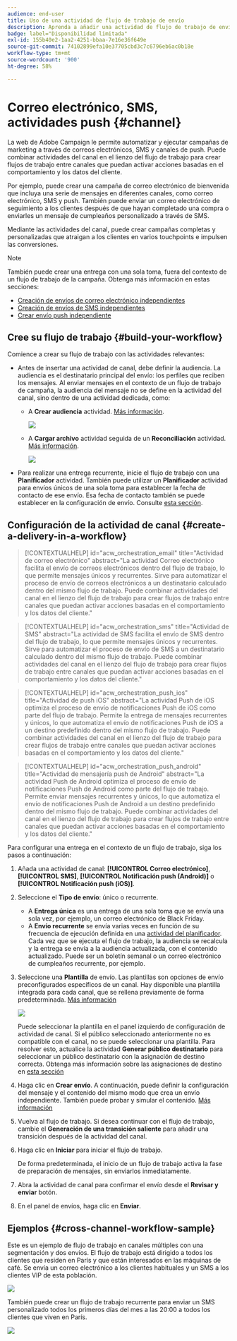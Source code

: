```yaml
---
audience: end-user
title: Uso de una actividad de flujo de trabajo de envío
description: Aprenda a añadir una actividad de flujo de trabajo de envío (correo electrónico, push, SMS)
badge: label="Disponibilidad limitada"
exl-id: 155b40e2-1aa2-4251-bbaa-7e16e36f649e
source-git-commit: 74102899efa10e37705cbd3c7c6796eb6ac0b18e
workflow-type: tm+mt
source-wordcount: '900'
ht-degree: 58%

---
```


# Correo electrónico, SMS, actividades push {#channel}

La web de Adobe Campaign le permite automatizar y ejecutar campañas de marketing a través de correos electrónicos, SMS y canales de push. Puede combinar actividades del canal en el lienzo del flujo de trabajo para crear flujos de trabajo entre canales que puedan activar acciones basadas en el comportamiento y los datos del cliente.

Por ejemplo, puede crear una campaña de correo electrónico de bienvenida que incluya una serie de mensajes en diferentes canales, como correo electrónico, SMS y push. También puede enviar un correo electrónico de seguimiento a los clientes después de que hayan completado una compra o enviarles un mensaje de cumpleaños personalizado a través de SMS.

Mediante las actividades del canal, puede crear campañas completas y personalizadas que atraigan a los clientes en varios touchpoints e impulsen las conversiones.

>[!NOTE]
>
>También puede crear una entrega con una sola toma, fuera del contexto de un flujo de trabajo de la campaña. Obtenga más información en estas secciones:
>* [Creación de envíos de correo electrónico independientes](../../email/create-email.md)
>* [Creación de envíos de SMS independientes](../../sms/create-sms.md)
>* [Crear envío push independiente](../../push/create-push.md)

## Cree su flujo de trabajo {#build-your-workflow}

Comience a crear su flujo de trabajo con las actividades relevantes:

* Antes de insertar una actividad de canal, debe definir la audiencia. La audiencia es el destinatario principal del envío: los perfiles que reciben los mensajes. Al enviar mensajes en el contexto de un flujo de trabajo de campaña, la audiencia del mensaje no se define en la actividad del canal, sino dentro de una actividad dedicada, como:

   * A **Crear audiencia** actividad. [Más información](build-audience.md).

     ![](../../msg/assets/add-delivery-in-wf.png)

   * A **Cargar archivo** actividad seguida de un **Reconciliación** actividad. [Más información](load-file.md).

     ![](../assets/workflow-reconciliation-criteria.png)



* Para realizar una entrega recurrente, inicie el flujo de trabajo con una **Planificador** actividad. También puede utilizar un **Planificador** actividad para envíos únicos de una sola toma para establecer la fecha de contacto de ese envío. Esa fecha de contacto también se puede establecer en la configuración de envío. Consulte [esta sección](scheduler.md).


## Configuración de la actividad de canal {#create-a-delivery-in-a-workflow}

>[!CONTEXTUALHELP]
>id="acw_orchestration_email"
>title="Actividad de correo electrónico"
>abstract="La actividad Correo electrónico facilita el envío de correos electrónicos dentro del flujo de trabajo, lo que permite mensajes únicos y recurrentes. Sirve para automatizar el proceso de envío de correos electrónicos a un destinatario calculado dentro del mismo flujo de trabajo. Puede combinar actividades del canal en el lienzo del flujo de trabajo para crear flujos de trabajo entre canales que puedan activar acciones basadas en el comportamiento y los datos del cliente."

>[!CONTEXTUALHELP]
>id="acw_orchestration_sms"
>title="Actividad de SMS"
>abstract="La actividad de SMS facilita el envío de SMS dentro del flujo de trabajo, lo que permite mensajes únicos y recurrentes. Sirve para automatizar el proceso de envío de SMS a un destinatario calculado dentro del mismo flujo de trabajo. Puede combinar actividades del canal en el lienzo del flujo de trabajo para crear flujos de trabajo entre canales que puedan activar acciones basadas en el comportamiento y los datos del cliente."

>[!CONTEXTUALHELP]
>id="acw_orchestration_push_ios"
>title="Actividad de push iOS"
>abstract="La actividad Push de iOS optimiza el proceso de envío de notificaciones Push de iOS como parte del flujo de trabajo. Permite la entrega de mensajes recurrentes y únicos, lo que automatiza el envío de notificaciones Push de iOS a un destino predefinido dentro del mismo flujo de trabajo. Puede combinar actividades del canal en el lienzo del flujo de trabajo para crear flujos de trabajo entre canales que puedan activar acciones basadas en el comportamiento y los datos del cliente."

>[!CONTEXTUALHELP]
>id="acw_orchestration_push_android"
>title="Actividad de mensajería push de Android"
>abstract="La actividad Push de Android optimiza el proceso de envío de notificaciones Push de Android como parte del flujo de trabajo. Permite enviar mensajes recurrentes y únicos, lo que automatiza el envío de notificaciones Push de Android a un destino predefinido dentro del mismo flujo de trabajo. Puede combinar actividades del canal en el lienzo del flujo de trabajo para crear flujos de trabajo entre canales que puedan activar acciones basadas en el comportamiento y los datos del cliente."

Para configurar una entrega en el contexto de un flujo de trabajo, siga los pasos a continuación:

1. Añada una actividad de canal: **[!UICONTROL Correo electrónico]**, **[!UICONTROL SMS]**, **[!UICONTROL Notificación push (Android)]** o **[!UICONTROL Notificación push (iOS)]**.

1. Seleccione el **Tipo de envío**: único o recurrente.

   * A **Entrega única** es una entrega de una sola toma que se envía una sola vez, por ejemplo, un correo electrónico de Black Friday.
   * A **Envío recurrente** se envía varias veces en función de su frecuencia de ejecución definida en una [actividad del planificador](scheduler.md). Cada vez que se ejecuta el flujo de trabajo, la audiencia se recalcula y la entrega se envía a la audiencia actualizada, con el contenido actualizado. Puede ser un boletín semanal o un correo electrónico de cumpleaños recurrente, por ejemplo.

1. Seleccione una **Plantilla** de envío. Las plantillas son opciones de envío preconfigurados específicos de un canal. Hay disponible una plantilla integrada para cada canal, que se rellena previamente de forma predeterminada. [Más información](../../msg/delivery-template.md)

   ![](../assets/delivery-activity-in-wf.png)

   Puede seleccionar la plantilla en el panel izquierdo de configuración de actividad de canal. Si el público seleccionado anteriormente no es compatible con el canal, no se puede seleccionar una plantilla. Para resolver esto, actualice la actividad **Generar público destinatario** para seleccionar un público destinatario con la asignación de destino correcta. Obtenga más información sobre las asignaciones de destino en [esta sección](../../audience/targeting-dimensions.md)

1. Haga clic en **Crear envío**. A continuación, puede definir la configuración del mensaje y el contenido del mismo modo que crea un envío independiente. También puede probar y simular el contenido. [Más información](../../msg/gs-messages.md)

1. Vuelva al flujo de trabajo. Si desea continuar con el flujo de trabajo, cambie el **Generación de una transición saliente** para añadir una transición después de la actividad del canal.

1. Haga clic en **Iniciar** para iniciar el flujo de trabajo.

   De forma predeterminada, el inicio de un flujo de trabajo activa la fase de preparación de mensajes, sin enviarlos inmediatamente.

1. Abra la actividad de canal para confirmar el envío desde el **Revisar y enviar** botón.

1. En el panel de envíos, haga clic en **Enviar**.

## Ejemplos {#cross-channel-workflow-sample}

Este es un ejemplo de flujo de trabajo en canales múltiples con una segmentación y dos envíos. El flujo de trabajo está dirigido a todos los clientes que residen en París y que están interesados en las máquinas de café. Se envía un correo electrónico a los clientes habituales y un SMS a los clientes VIP de esta población.

![](../assets/workflow-channel-example.png)

<!--
description, which use case you can perform (common other activities that you can link before of after the activity)

how to add and configure the activity

example of a configured activity within a workflow
The Email delivery activity allows you to configure the sending an email in a workflow. 

-->

También puede crear un flujo de trabajo recurrente para enviar un SMS personalizado todos los primeros días del mes a las 20:00 a todos los clientes que viven en París.

![](../assets/workflow-channel-example2.png)

<!-- Scheduled emails available?

This can be a single send email and sent just once, or it can be a recurring email.
* Single send emails are standard emails, sent once.
* Recurring emails allow you to send the same email multiple times to different targets over a defined period. You can aggregate the deliveries per period in order to get reports that correspond to your needs.

When linked to a scheduler, you can define recurring emails.
Email recipients are defined upstream of the activity in the same workflow, via an Audience targeting activity.

-->


<!--The message preparation is triggered according to the workflow execution parameters. From the message dashboard, you can select whether to request or not a manual confirmation to send the message (required by default). You can start the workflow manually or place a scheduler activity in the workflow to automate execution.-->

